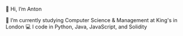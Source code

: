 👋 Hi, I’m Anton 

📍 I’m currently studying Computer Science & Management at King's in London
💻 I code in Python, Java, JavaScript, and Solidity 
